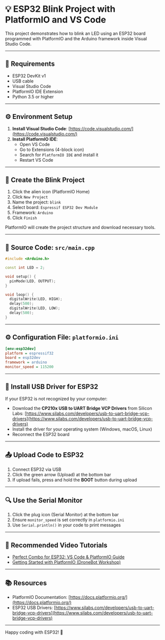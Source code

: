 
# 💡 ESP32 Blink Project with PlatformIO and VS Code

This project demonstrates how to blink an LED using an ESP32 board programmed with PlatformIO and the Arduino framework inside Visual Studio Code.

---

## 🧰 Requirements

- ESP32 DevKit v1
- USB cable
- Visual Studio Code
- PlatformIO IDE Extension
- Python 3.5 or higher

---

## ⚙️ Environment Setup

1. **Install Visual Studio Code**: [https://code.visualstudio.com/](https://code.visualstudio.com/)
2. **Install PlatformIO IDE**:
   - Open VS Code
   - Go to Extensions (4-block icon)
   - Search for `PlatformIO IDE` and install it
   - Restart VS Code

---

## 🚀 Create the Blink Project

1. Click the alien icon (PlatformIO Home)
2. Click `New Project`
3. Name the project: `blink`
4. Select board: `Espressif ESP32 Dev Module`
5. Framework: `Arduino`
6. Click `Finish`

PlatformIO will create the project structure and download necessary tools.

---

## 🧾 Source Code: `src/main.cpp`

```cpp
#include <Arduino.h>

const int LED = 2;

void setup() {
  pinMode(LED, OUTPUT);
}

void loop() {
  digitalWrite(LED, HIGH);
  delay(500);
  digitalWrite(LED, LOW);
  delay(500);
}
```

---

## ⚙️ Configuration File: `platformio.ini`

```ini
[env:esp32dev]
platform = espressif32
board = esp32dev
framework = arduino
monitor_speed = 115200
```

---

## 🔌 Install USB Driver for ESP32

If your ESP32 is not recognized by your computer:

- Download the **CP210x USB to UART Bridge VCP Drivers** from Silicon Labs:
  [https://www.silabs.com/developers/usb-to-uart-bridge-vcp-drivers](https://www.silabs.com/developers/usb-to-uart-bridge-vcp-drivers)
- Install the driver for your operating system (Windows, macOS, Linux)
- Reconnect the ESP32 board

---

## 📤 Upload Code to ESP32

1. Connect ESP32 via USB
2. Click the green arrow (Upload) at the bottom bar
3. If upload fails, press and hold the **BOOT** button during upload

---

## 🔍 Use the Serial Monitor

1. Click the plug icon (Serial Monitor) at the bottom bar
2. Ensure `monitor_speed` is set correctly in `platformio.ini`
3. Use `Serial.println()` in your code to print messages

---

## 🎥 Recommended Video Tutorials

- [Perfect Combo for ESP32: VS Code & PlatformIO Guide](https://www.youtube.com/watch?v=WxELHnnlBmU)
- [Getting Started with PlatformIO (DroneBot Workshop)](https://www.youtube.com/watch?v=JmvMvIphMnY)

---

## 📚 Resources

- PlatformIO Documentation: [https://docs.platformio.org/](https://docs.platformio.org/)
- ESP32 USB Drivers: [https://www.silabs.com/developers/usb-to-uart-bridge-vcp-drivers](https://www.silabs.com/developers/usb-to-uart-bridge-vcp-drivers)

---

Happy coding with ESP32! 🚀
